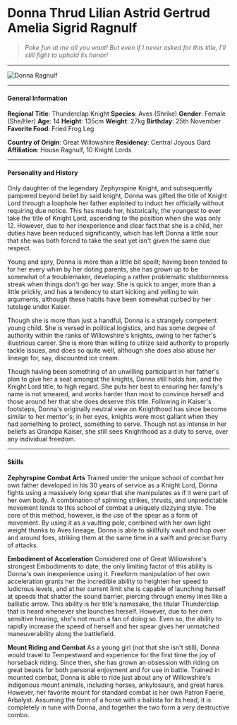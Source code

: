 # Donna Thrud Lilian Astrid Gertrud Amelia Sigrid Ragnulf

>*Poke fun at me all you want! But even if I never asked for this title, I'll still fight to uphold its honor!*

___
![](https://i.imgur.com/Nk64upM.png "Donna Ragnulf")

___

#### General Information

**Regional Title**: Thunderclap Knight
**Species**: Aves (Shrike)
**Gender**: Female (She/Her)
**Age**: 14
**Height**: 135cm
**Weight**: 27kg
**Birthday**: 25th November
**Favorite Food**: Fried Frog Leg

**Country of Origin**: Great Willowshire
**Residency**: Central Joyous Gard
**Affiliation**: House Ragnulf, 10 Knight Lords

___

#### Personality and History
Only daughter of the legendary Zephyrspine Knight, and subsequently pampered beyond belief by said knight, Donna was gifted the title of Knight Lord through a loophole her father exploited to induct her officially without requiring due notice. This has made her, historically, the youngest to ever take the title of Knight Lord, ascending to the position when she was only 12. However, due to her inexperience and clear fact that she is a child, her duties have been reduced significantly, which has left Donna a little sour that she was both forced to take the seat yet isn't given the same due respect.

Young and spry, Donna is more than a little bit spoilt; having been tended to for her every whim by her doting parents, she has grown up to be somewhat of a troublemaker, developing a rather problematic stubbornness streak when things don't go her way. She is quick to anger, more than a little prickly, and has a tendency to start kicking and yelling to win arguments, although these habits have been somewhat curbed by her tutelage under Kaiser.

Though she is more than just a handful, Donna is a strangely competent young child. She is versed in political logistics, and has some degree of authority within the ranks of Willowshire's knights, owing to her father's illustrious career. She is more than willing to utilize said authority to properly tackle issues, and does so quite well, although she does also abuse her lineage for, say, discounted ice cream.

Though having been something of an unwilling participant in her father's plan to give her a seat amongst the knights, Donna still holds him, and the Knight Lord title, to high regard. She puts her best to ensuring her family's name is not smeared, and works harder than most to convince herself and those around her that she does deserve this title. Following in Kaiser's footsteps, Donna's originally neutral view on Knighthood has since become similar to her mentor's; in her eyes, knights were most gallant when they had something to protect, something to serve. Though not as intense in her beliefs as Grandpa Kaiser, she still sees Knighthood as a duty to serve, over any individual freedom.

___

#### Skills
**Zephyrspine Combat Arts**
Trained under the unique school of combat her own father developed in his 30 years of service as a Knight Lord, Donna fights using a massively long spear that she manipulates as if it were part of her own body. A combination of spinning strikes, thrusts, and unpredictable movement lends to this school of combat a uniquely dizzying style. The core of this method, however, is the use of the spear as a form of movement. By using it as a vaulting pole, combined with her own light weight thanks to Aves lineage, Donna is able to skillfully vault and hop over and around foes, striking them at the same time in a swift and precise flurry of attacks.

**Embodiment of Acceleration**
Considered one of Great Willowshire's strongest Embodiments to date, the only limiting factor of this ability is Donna's own inexperience using it. Freeform manipulation of her own acceleration grants her the incredible ability to heighten her speed to ludicrous levels, and at her current limit she is capable of launching herself at speeds that shatter the sound barrier, piercing through enemy lines like a ballistic arrow. This ability is her title's namesake, the titular Thunderclap that is heard whenever she launches herself. However, due to her own sensitive hearing, she's not much a fan of doing so. Even so, the ability to rapidly increase the speed of herself and her spear gives her unmatched maneuverability along the battlefield.

**Mount Riding and Combat**
As a young girl (not that she isn't still), Donna would travel to Tempestward and experience for the first time the joy of horseback riding. Since then, she has grown an obsession with riding on great beasts for both personal enjoyment and for use in battle. Trained in mounted combat, Donna is able to ride just about any of Willowshire's indigenous mount animals, including horses, ankylosaurs, and great hares. However, her favorite mount for standard combat is her own Patron Faerie, Arbalyst. Assuming the form of a horse with a ballista for its head, it is completely in tune with Donna, and together the two form a very destructive combo.